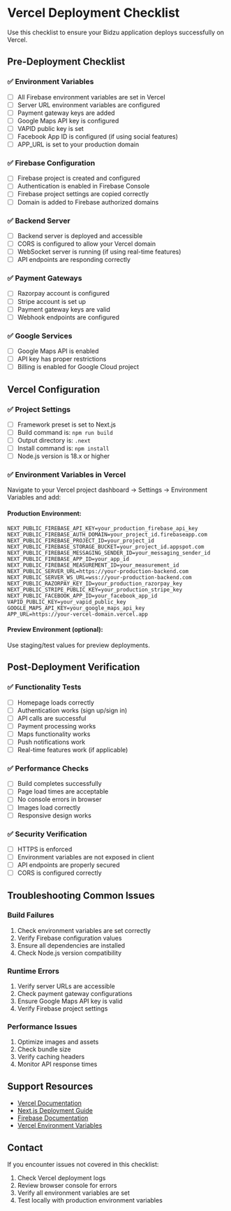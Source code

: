 # Vercel Deployment Checklist

Use this checklist to ensure your Bidzu application deploys successfully on Vercel.

## Pre-Deployment Checklist

### ✅ Environment Variables
- [ ] All Firebase environment variables are set in Vercel
- [ ] Server URL environment variables are configured
- [ ] Payment gateway keys are added
- [ ] Google Maps API key is configured
- [ ] VAPID public key is set
- [ ] Facebook App ID is configured (if using social features)
- [ ] APP_URL is set to your production domain

### ✅ Firebase Configuration
- [ ] Firebase project is created and configured
- [ ] Authentication is enabled in Firebase Console
- [ ] Firebase project settings are copied correctly
- [ ] Domain is added to Firebase authorized domains

### ✅ Backend Server
- [ ] Backend server is deployed and accessible
- [ ] CORS is configured to allow your Vercel domain
- [ ] WebSocket server is running (if using real-time features)
- [ ] API endpoints are responding correctly

### ✅ Payment Gateways
- [ ] Razorpay account is configured
- [ ] Stripe account is set up
- [ ] Payment gateway keys are valid
- [ ] Webhook endpoints are configured

### ✅ Google Services
- [ ] Google Maps API is enabled
- [ ] API key has proper restrictions
- [ ] Billing is enabled for Google Cloud project

## Vercel Configuration

### ✅ Project Settings
- [ ] Framework preset is set to Next.js
- [ ] Build command is: `npm run build`
- [ ] Output directory is: `.next`
- [ ] Install command is: `npm install`
- [ ] Node.js version is 18.x or higher

### ✅ Environment Variables in Vercel
Navigate to your Vercel project dashboard → Settings → Environment Variables and add:

#### Production Environment:
```
NEXT_PUBLIC_FIREBASE_API_KEY=your_production_firebase_api_key
NEXT_PUBLIC_FIREBASE_AUTH_DOMAIN=your_project_id.firebaseapp.com
NEXT_PUBLIC_FIREBASE_PROJECT_ID=your_project_id
NEXT_PUBLIC_FIREBASE_STORAGE_BUCKET=your_project_id.appspot.com
NEXT_PUBLIC_FIREBASE_MESSAGING_SENDER_ID=your_messaging_sender_id
NEXT_PUBLIC_FIREBASE_APP_ID=your_app_id
NEXT_PUBLIC_FIREBASE_MEASUREMENT_ID=your_measurement_id
NEXT_PUBLIC_SERVER_URL=https://your-production-backend.com
NEXT_PUBLIC_SERVER_WS_URL=wss://your-production-backend.com
NEXT_PUBLIC_RAZORPAY_KEY_ID=your_production_razorpay_key
NEXT_PUBLIC_STRIPE_PUBLIC_KEY=your_production_stripe_key
NEXT_PUBLIC_FACEBOOK_APP_ID=your_facebook_app_id
VAPID_PUBLIC_KEY=your_vapid_public_key
GOOGLE_MAPS_API_KEY=your_google_maps_api_key
APP_URL=https://your-vercel-domain.vercel.app
```

#### Preview Environment (optional):
Use staging/test values for preview deployments.

## Post-Deployment Verification

### ✅ Functionality Tests
- [ ] Homepage loads correctly
- [ ] Authentication works (sign up/sign in)
- [ ] API calls are successful
- [ ] Payment processing works
- [ ] Maps functionality works
- [ ] Push notifications work
- [ ] Real-time features work (if applicable)

### ✅ Performance Checks
- [ ] Build completes successfully
- [ ] Page load times are acceptable
- [ ] No console errors in browser
- [ ] Images load correctly
- [ ] Responsive design works

### ✅ Security Verification
- [ ] HTTPS is enforced
- [ ] Environment variables are not exposed in client
- [ ] API endpoints are properly secured
- [ ] CORS is configured correctly

## Troubleshooting Common Issues

### Build Failures
1. Check environment variables are set correctly
2. Verify Firebase configuration values
3. Ensure all dependencies are installed
4. Check Node.js version compatibility

### Runtime Errors
1. Verify server URLs are accessible
2. Check payment gateway configurations
3. Ensure Google Maps API key is valid
4. Verify Firebase project settings

### Performance Issues
1. Optimize images and assets
2. Check bundle size
3. Verify caching headers
4. Monitor API response times

## Support Resources

- [Vercel Documentation](https://vercel.com/docs)
- [Next.js Deployment Guide](https://nextjs.org/docs/deployment)
- [Firebase Documentation](https://firebase.google.com/docs)
- [Vercel Environment Variables](https://vercel.com/docs/concepts/projects/environment-variables)

## Contact

If you encounter issues not covered in this checklist:
1. Check Vercel deployment logs
2. Review browser console for errors
3. Verify all environment variables are set
4. Test locally with production environment variables 